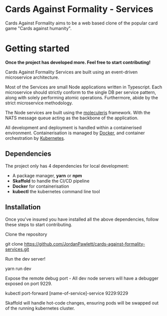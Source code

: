 # Cards Against Formality - Services

Cards Against Formality aims to be a web based clone of the popular card game "Cards against humanity".

# Getting started

**Once the project has developed more. Feel free to start contributing!**

Cards Against Formality Services are built using an event-driven microservice architecture.

Most of the Services are small Node applications written in Typescript. Each microservice should strictly conform to the single DB per service pattern, along with solely performing atomic operations. Furthermore, abide by the strict microservice methodology.

The Node services are built using the [moleculerjs](https://moleculer.services/) framework.
With the NATS message queue acting as the backbone of the application.

All development and deployment is handled within a containerised environment. Containerisation is managed by [Docker](https://www.docker.com/), and container orchestration by [Kubernetes](https://kubernetes.io/).

## Dependencies

The project only has 4 dependencies for local development:
 - A package manager, **yarn** or **npm**
 - **Skaffold** to handle the CI/CD pipeline
 - **Docker** for containerisation
 - **kubectl** the kubernetes command line tool

## Installation

Once you've insured you have installed all the above dependencies, follow these steps to start contributing.

Clone the repository

  git clone https://github.com/JordanPawlett/cards-against-formality-services.git

Run the dev server!

  yarn run dev

Expose the remote debug port - All dev node servers will have a debugger exposed on port 9229.

  kubectl port-forward [name-of-service]-service 9229:9229

Skaffold will handle hot-code changes, ensuring pods will be swapped out of the running kubernetes cluster.